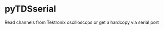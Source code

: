 pyTDSserial
===========

Read channels from Tektronix oscilloscops or get a hardcopy via serial port
